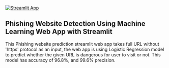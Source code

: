 
[![Streamlit App](https://static.streamlit.io/badges/streamlit_badge_black_white.svg)](https://share.streamlit.io/quinnajodanti/phishing-website-streamlit/main/phishing_prediction_with_web.py)

## Phishing Website Detection Using Machine Learning  Web App with Streamlit
This Phishing website prediction streamlit web app takes full URL without 'https' protocol as an input, the web app is using Logistic Regression model to predict whether the given URL is dangerous for user to visit or not. This model has accuracy of 96.8%, and 99.6% precision.

